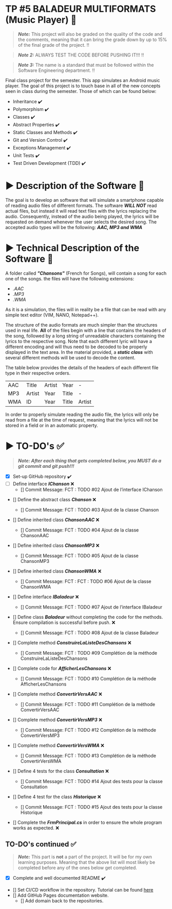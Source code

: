 # TP #5 BALADEUR MULTIFORMATS (Music Player) :musical_score:

> ***Note:*** This project will also be graded on the quality of the code and the comments, meaning that it can bring the grade down by up to 15% of the final grade of the project. :bangbang:

> ***Note 2:*** ALWAYS TEST THE CODE BEFORE PUSHING IT!!! :bangbang:

> ***Note 3:*** The name is a standard that must be followed within the Software Engineering department. :bangbang:

Final class project for the semester. This app simulates an Android music player. The goal of this project is to touch base in all of the new concepts seen in class during the semester. Those of which can be found below:

* Inheritance :heavy_check_mark: 
* Polymorphism :heavy_check_mark: 
* Classes :heavy_check_mark: 
* Abstract Properties :heavy_check_mark: 
* Static Classes and Methods :heavy_check_mark: 
* Git and Version Control :heavy_check_mark: 
* Exceptions Management :heavy_check_mark: 
* Unit Tests :heavy_check_mark: 
* Test Driven Development (TDD) :heavy_check_mark: 

# :arrow_forward: Description of the Software :rocket:

The goal is to develop an software that will simulate a smartphone capable of reading audio files of different formats. The software ***WILL NOT*** read actual files, but instead it will read text files with the lyrics replacing the audio. Consequently, instead of the audio being played, the lyrics will be requested on demand whenever the user selects the desired song. The accepted audio types will be the following: ***AAC, MP3 and WMA***

# :arrow_forward: Technical Description of the Software :scroll:

A folder called ***"Chansons"*** (French for Songs), will contain a song for each one of the songs. the files will have the following extensions: 

* *.AAC*
* *.MP3*
* *.WMA*

As it is a simulation, the files will in reality be a file that can be read with any simple text editor (VIM, NANO, Notepad++).

The structure of the audio formats are much simpler than the structures used in real life. **All** of the files begin with a line that contains the headers of the song, followed by a long string of unreadable characters containing the lyrics to the respective song.  Note that each different lyric will have a different encoding and will thus need to be decoded to be properly displayed in the text area. In the material provided, a ***static class*** with several different methods will be used to decode the content.

The table below provides the details of the headers of each different file type in their respective orders.

|    |   |   |   |   |
|---|---|---|---|---|
|  AAC  |  Title  |  Artist  |  Year  |  -  |
|  MP3  |   Artist   |  Year  |  Title  |  -  |
|  WMA  |   ID  |  Year  |  Title  |  Artist  |

In order to properly simulate reading the audio file, the lyrics will only be read from a file at the time of request, meaning that the lyrics will not be stored in a field or in an automatic property.


# :arrow_forward: TO-DO's :white_check_mark:

>***Note: After each thing that gets completed below, you **MUST** do a git commit and git push!!!***

- [X] Set-up GitHub repository :heavy_check_mark: 
- [ ] Define interface ***IChanson*** :x:
    - [] Commit Message: FCT : TODO #02 Ajout de l’interface IChanson

- [] Define the abstract class ***Chanson*** :x:
    - [] Commit Message: FCT : TODO #03 Ajout de la classe Chanson

- [] Define inherited class ***ChansonAAC*** :x:
    - [] Commit Message: FCT : TODO #04 Ajout de la classe ChansonAAC

- [] Define inherited class ***ChansonMP3*** :x:
    - [] Commit Message: FCT : TODO #05 Ajout de la classe ChansonMP3

- [] Define inherited class ***ChansonWMA*** :x:
    - [] Commit Message: FCT : FCT : TODO #06 Ajout de la classe ChansonWMA

- [] Define interface ***IBaladeur*** :x:
    - [] Commit Message: FCT : TODO #07 Ajout de l’interface IBaladeur

- [] Define class ***Baladeur*** without completing the code for the methods. Ensure compilation is successful before push. :x:
    - [] Commit Message: FCT : TODO #08 Ajout de la classe Baladeur

- [] Complete method ***ConstruireLaListeDesChansons*** :x:
    - [] Commit Message: FCT : TODO #09 Complétion de la méthode ConstruireLaListeDesChansons

- [] Complete code for ***AfficherLesChansons*** :x:
    - [] Commit Message: FCT : TODO #10 Complétion de la méthode AfficherLesChansons

- [] Complete method ***ConvertirVersAAC*** :x:
    - [] Commit Message: FCT : TODO #11 Complétion de la méthode ConvertirVersAAC

- [] Complete method ***ConvertirVersMP3*** :x:
    - [] Commit Message: FCT : TODO #12 Complétion de la méthode ConvertirVersMP3

- [] Complete method ***ConvertirVersWMA*** :x:
    - [] Commit Message: FCT : TODO #13 Complétion de la méthode ConvertirVersWMA

- [] Define 4 tests for the class ***Consultation*** :x:
    - [] Commit Message: FCT : TODO #14 Ajout des tests pour la classe Consultation

- [] Define 4 test for the class ***Historique*** :x:
    - [] Commit Message: FCT : TODO #15 Ajout des tests pour la classe Historique

- [] Complete the ***FrmPrincipal.cs*** in order to ensure the whole program works as expected.  :x:


## TO-DO's continued :white_check_mark:

> ***Note:*** This part is **not** a part of the project. It will be for my own learning purposes. Meaning that the above list will most likely be completed before any of the ones below get completed. 

- [X] Complete and well documented README :heavy_check_mark: 
- [] Set CI/CD workflow in the repository. Tutorial can be found [here](https://www.cbtnuggets.com/blog/certifications/microsoft/setting-up-a-ci-pipeline-with-github-actions-in-c-with-examples)
- [] Add GitHub Pages documentation website. 
    - [] Add domain back to the repositories.


















